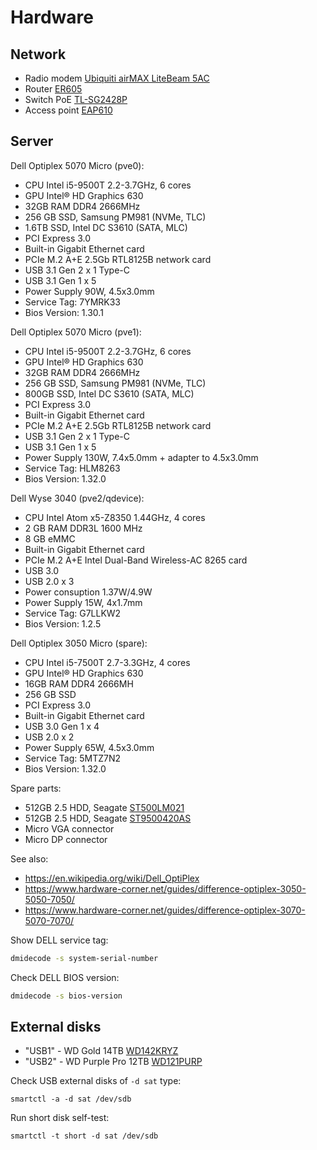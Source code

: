 # Hardware

## Network

* Radio modem [Ubiquiti airMAX LiteBeam 5AC](https://eu.store.ui.com/eu/en/pro/products/litebeam-5ac)
* Router [ER605](https://www.tp-link.com/en/business-networking/vpn-router/er605/)
* Switch PoE [TL-SG2428P](https://www.tp-link.com/en/business-networking/omada-switch-poe/tl-sg2428p/v1/)
* Access point [EAP610](https://www.tp-link.com/en/business-networking/omada-wifi-ceiling-mount/eap610/v3/)

## Server

Dell Optiplex 5070 Micro (pve0):

* CPU Intel i5-9500T 2.2-3.7GHz, 6 cores
* GPU Intel® HD Graphics 630
* 32GB RAM DDR4 2666MHz
* 256 GB SSD, Samsung PM981 (NVMe, TLC)
* 1.6TB SSD, Intel DC S3610 (SATA, MLC)
* PCI Express 3.0
* Built-in Gigabit Ethernet card
* PCIe M.2 A+E 2.5Gb RTL8125B network card
* USB 3.1 Gen 2 x 1 Type-C
* USB 3.1 Gen 1 x 5
* Power Supply 90W, 4.5x3.0mm
* Service Tag: 7YMRK33
* Bios Version: 1.30.1

Dell Optiplex 5070 Micro (pve1):

* CPU Intel i5-9500T 2.2-3.7GHz, 6 cores
* GPU Intel® HD Graphics 630
* 32GB RAM DDR4 2666MHz
* 256 GB SSD, Samsung PM981 (NVMe, TLC)
* 800GB SSD, Intel DC S3610 (SATA, MLC)
* PCI Express 3.0
* Built-in Gigabit Ethernet card
* PCIe M.2 A+E 2.5Gb RTL8125B network card
* USB 3.1 Gen 2 x 1 Type-C
* USB 3.1 Gen 1 x 5
* Power Supply 130W, 7.4x5.0mm + adapter to 4.5x3.0mm
* Service Tag: HLM8263
* Bios Version: 1.32.0

Dell Wyse 3040 (pve2/qdevice):

* CPU Intel Atom x5-Z8350 1.44GHz, 4 cores
* 2 GB RAM DDR3L 1600 MHz
* 8 GB eMMC
* Built-in Gigabit Ethernet card
* PCIe M.2 A+E Intel Dual-Band Wireless-AC 8265 card
* USB 3.0
* USB 2.0 x 3
* Power consuption 1.37W/4.9W
* Power Supply 15W, 4x1.7mm
* Service Tag: G7LLKW2
* Bios Version: 1.2.5

Dell Optiplex 3050 Micro (spare):

* CPU Intel i5-7500T 2.7-3.3GHz, 4 cores
* GPU Intel® HD Graphics 630
* 16GB RAM DDR4 2666MH
* 256 GB SSD
* PCI Express 3.0
* Built-in Gigabit Ethernet card
* USB 3.0 Gen 1 x 4
* USB 2.0 x 2
* Power Supply 65W, 4.5x3.0mm
* Service Tag: 5MTZ7N2
* Bios Version: 1.32.0

Spare parts:

* 512GB 2.5 HDD, Seagate [ST500LM021](https://www.seagate.com/www-content/product-content/momentus-fam/momentus-thin/en-us/docs/100737930b.pdf)
* 512GB 2.5 HDD, Seagate [ST9500420AS](https://www.seagate.com/docs/pdf/datasheet/disc/ds_momentus_7200_4.pdf)
* Micro VGA connector
* Micro DP connector

See also:

* <https://en.wikipedia.org/wiki/Dell_OptiPlex>
* <https://www.hardware-corner.net/guides/difference-optiplex-3050-5050-7050/>
* <https://www.hardware-corner.net/guides/difference-optiplex-3070-5070-7070/>

Show DELL service tag:

```bash
dmidecode -s system-serial-number
```

Check DELL BIOS version:

```bash
dmidecode -s bios-version
```

## External disks

* "USB1" - WD Gold 14TB [WD142KRYZ](https://www.westerndigital.com/products/internal-drives/wd-gold-sata-hdd?sku=WD142KRYZ)
* "USB2" - WD Purple Pro 12TB [WD121PURP](https://www.westerndigital.com/products/internal-drives/wd-purple-pro-sata-hdd?sku=WD121PURP)

Check USB external disks of `-d sat` type:

```shell
smartctl -a -d sat /dev/sdb
```

Run short disk self-test:

```shell
smartctl -t short -d sat /dev/sdb
```

